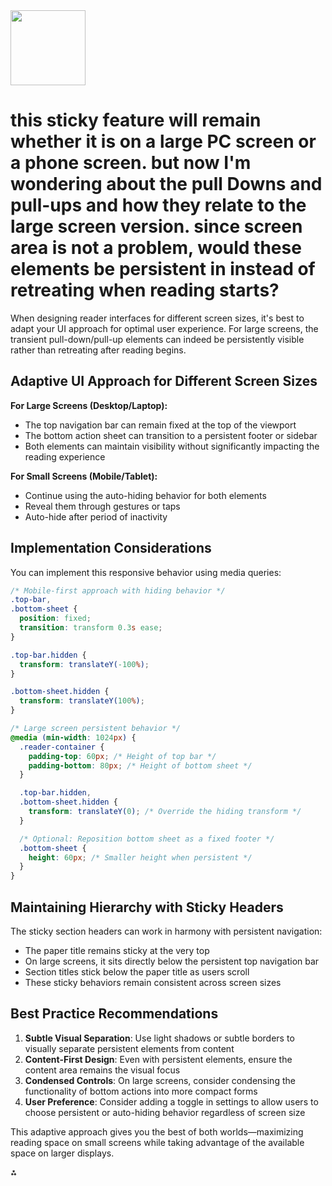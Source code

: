 <img src="https://r2cdn.perplexity.ai/pplx-full-logo-primary-dark%402x.png" class="logo" width="120"/>

# this sticky feature will remain whether it is on a large PC screen or a phone screen. but now I'm wondering about the pull Downs and pull-ups and how they relate to the large screen version. since screen area is not a problem, would these elements be persistent in instead of retreating when reading starts?

When designing reader interfaces for different screen sizes, it's best to adapt your UI approach for optimal user experience. For large screens, the transient pull-down/pull-up elements can indeed be persistently visible rather than retreating after reading begins.

## Adaptive UI Approach for Different Screen Sizes

**For Large Screens (Desktop/Laptop):**

- The top navigation bar can remain fixed at the top of the viewport
- The bottom action sheet can transition to a persistent footer or sidebar
- Both elements can maintain visibility without significantly impacting the reading experience

**For Small Screens (Mobile/Tablet):**

- Continue using the auto-hiding behavior for both elements
- Reveal them through gestures or taps
- Auto-hide after period of inactivity

## Implementation Considerations

You can implement this responsive behavior using media queries:

```css
/* Mobile-first approach with hiding behavior */
.top-bar,
.bottom-sheet {
  position: fixed;
  transition: transform 0.3s ease;
}

.top-bar.hidden {
  transform: translateY(-100%);
}

.bottom-sheet.hidden {
  transform: translateY(100%);
}

/* Large screen persistent behavior */
@media (min-width: 1024px) {
  .reader-container {
    padding-top: 60px; /* Height of top bar */
    padding-bottom: 80px; /* Height of bottom sheet */
  }

  .top-bar.hidden,
  .bottom-sheet.hidden {
    transform: translateY(0); /* Override the hiding transform */
  }

  /* Optional: Reposition bottom sheet as a fixed footer */
  .bottom-sheet {
    height: 60px; /* Smaller height when persistent */
  }
}
```

## Maintaining Hierarchy with Sticky Headers

The sticky section headers can work in harmony with persistent navigation:

- The paper title remains sticky at the very top
- On large screens, it sits directly below the persistent top navigation bar
- Section titles stick below the paper title as users scroll
- These sticky behaviors remain consistent across screen sizes

## Best Practice Recommendations

1. **Subtle Visual Separation**: Use light shadows or subtle borders to visually separate persistent elements from content
2. **Content-First Design**: Even with persistent elements, ensure the content area remains the visual focus
3. **Condensed Controls**: On large screens, consider condensing the functionality of bottom actions into more compact forms
4. **User Preference**: Consider adding a toggle in settings to allow users to choose persistent or auto-hiding behavior regardless of screen size

This adaptive approach gives you the best of both worlds—maximizing reading space on small screens while taking advantage of the available space on larger displays.

<div>⁂</div>

[^1]: https://ppl-ai-file-upload.s3.amazonaws.com/web/direct-files/6754629/2587b298-464c-4cec-afa3-68d4070076ea/REDIT-Cline-Recursive.md
